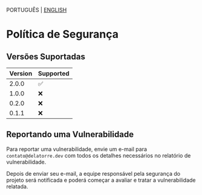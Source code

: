 PORTUGUÊS | [ENGLISH](./SECURITY_EN.md)

# Política de Segurança

## Versões Suportadas

| Version | Supported          |
| ------- | ------------------ |
| 2.0.0   | :white_check_mark: |
| 1.0.0   | :x:                |
| 0.2.0   | :x:                |
| 0.1.1   | :x:                |

## Reportando uma Vulnerabilidade
Para reportar uma vulnerabilidade, envie um e-mail para `contato@delatorre.dev` com todos os detalhes necessários no relatório de vulnerabilidade.

Depois de enviar seu e-mail, a equipe responsável pela segurança do projeto será notificada e poderá começar a avaliar e tratar a vulnerabilidade relatada.
